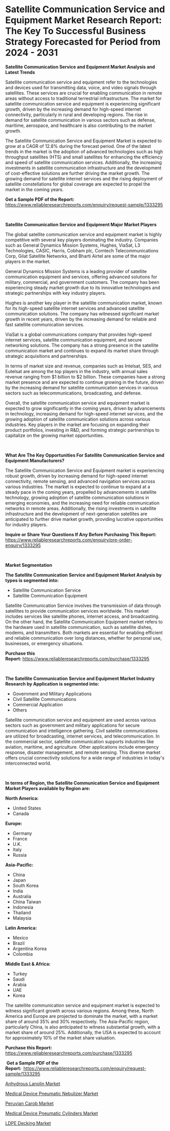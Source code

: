 <p><h1>Satellite Communication Service and Equipment Market Research Report: The Key To Successful Business Strategy Forecasted for Period from 2024 - 2031</h1></p><p><strong>Satellite Communication Service and Equipment Market Analysis and Latest Trends</strong></p>
<p><p>Satellite communication service and equipment refer to the technologies and devices used for transmitting data, voice, and video signals through satellites. These services are crucial for enabling communication in remote areas without access to traditional terrestrial infrastructure. The market for satellite communication service and equipment is experiencing significant growth, driven by the increasing demand for high-speed internet connectivity, particularly in rural and developing regions. The rise in demand for satellite communication in various sectors such as defense, maritime, aerospace, and healthcare is also contributing to the market growth.</p><p>The Satellite Communication Service and Equipment Market is expected to grow at a CAGR of 12.8% during the forecast period. One of the latest trends in the market is the adoption of advanced technologies such as high throughput satellites (HTS) and small satellites for enhancing the efficiency and speed of satellite communication services. Additionally, the increasing investments in satellite communication infrastructure and the development of cost-effective solutions are further driving the market growth. The growing demand for satellite internet services and the rising deployment of satellite constellations for global coverage are expected to propel the market in the coming years.</p></p>
<p><strong>Get a Sample PDF of the Report:&nbsp;</strong> <a href="https://www.reliableresearchreports.com/enquiry/request-sample/1333295">https://www.reliableresearchreports.com/enquiry/request-sample/1333295</a></p>
<p>&nbsp;</p>
<p><strong>Satellite Communication Service and Equipment Major Market Players</strong></p>
<p><p>The global satellite communication service and equipment market is highly competitive with several key players dominating the industry. Companies such as General Dynamics Mission Systems, Hughes, ViaSat, L3 Technologies, CASIC, Harris, Cobham plc, Comtech Telecommunications Corp, Gilat Satellite Networks, and Bharti Airtel are some of the major players in the market.</p><p>General Dynamics Mission Systems is a leading provider of satellite communication equipment and services, offering advanced solutions for military, commercial, and government customers. The company has been experiencing steady market growth due to its innovative technologies and strategic partnerships with key industry players.</p><p>Hughes is another key player in the satellite communication market, known for its high-speed satellite internet services and advanced satellite communication solutions. The company has witnessed significant market growth in recent years, driven by the increasing demand for reliable and fast satellite communication services.</p><p>ViaSat is a global communications company that provides high-speed internet services, satellite communication equipment, and secure networking solutions. The company has a strong presence in the satellite communication market and continues to expand its market share through strategic acquisitions and partnerships.</p><p>In terms of market size and revenue, companies such as Intelsat, SES, and Eutelsat are among the top players in the industry, with annual sales revenue ranging from $1 billion to $2 billion. These companies have a strong market presence and are expected to continue growing in the future, driven by the increasing demand for satellite communication services in various sectors such as telecommunications, broadcasting, and defense.</p><p>Overall, the satellite communication service and equipment market is expected to grow significantly in the coming years, driven by advancements in technology, increasing demand for high-speed internet services, and the growing adoption of satellite communication solutions across various industries. Key players in the market are focusing on expanding their product portfolios, investing in R&D, and forming strategic partnerships to capitalize on the growing market opportunities.</p></p>
<p>&nbsp;</p>
<p><strong>What Are The Key Opportunities For Satellite Communication Service and Equipment Manufacturers?</strong></p>
<p><p>The Satellite Communication Service and Equipment market is experiencing robust growth, driven by increasing demand for high-speed internet connectivity, remote sensing, and advanced navigation services across various industries. The market is expected to continue to expand at a steady pace in the coming years, propelled by advancements in satellite technology, growing adoption of satellite communication solutions in emerging economies, and the increasing need for reliable communication networks in remote areas. Additionally, the rising investments in satellite infrastructure and the development of next-generation satellites are anticipated to further drive market growth, providing lucrative opportunities for industry players.</p></p>
<p><strong>Inquire or Share Your Questions If Any Before Purchasing This Report:</strong> <a href="https://www.reliableresearchreports.com/enquiry/pre-order-enquiry/1333295">https://www.reliableresearchreports.com/enquiry/pre-order-enquiry/1333295</a></p>
<p>&nbsp;</p>
<p><strong>Market Segmentation</strong></p>
<p><strong>The Satellite Communication Service and Equipment Market Analysis by types is segmented into:</strong></p>
<p><ul><li>Satellite Communication Service</li><li>Satellite Communication Equipment</li></ul></p>
<p><p>Satellite Communication Service involves the transmission of data through satellites to provide communication services worldwide. This market includes services like satellite phones, internet access, and broadcasting. On the other hand, the Satellite Communication Equipment market refers to the hardware used in satellite communication, such as satellite dishes, modems, and transmitters. Both markets are essential for enabling efficient and reliable communication over long distances, whether for personal use, businesses, or emergency situations.</p></p>
<p><strong>Purchase this Report:&nbsp;</strong><a href="https://www.reliableresearchreports.com/purchase/1333295">https://www.reliableresearchreports.com/purchase/1333295</a></p>
<p>&nbsp;</p>
<p><strong>The Satellite Communication Service and Equipment Market Industry Research by Application is segmented into:</strong></p>
<p><ul><li>Government and Military Applications</li><li>Civil Satellite Communications</li><li>Commercial Application</li><li>Others</li></ul></p>
<p><p>Satellite communication service and equipment are used across various sectors such as government and military applications for secure communication and intelligence gathering. Civil satellite communications are utilized for broadcasting, internet services, and telecommunication. In the commercial sector, satellite communication supports industries like aviation, maritime, and agriculture. Other applications include emergency response, disaster management, and remote sensing. This diverse market offers crucial connectivity solutions for a wide range of industries in today's interconnected world.</p></p>
<p>&nbsp;</p>
<p><strong>In terms of Region, the Satellite Communication Service and Equipment Market Players available by Region are:</strong></p>
<p>
    <p> <strong> North America: </strong>
        <ul>
            <li>United States</li>
            <li>Canada</li>
        </ul>
        </p> 
    <p> <strong> Europe: </strong>
        <ul>
            <li>Germany</li>
            <li>France</li>
            <li>U.K.</li>
            <li>Italy</li>
            <li>Russia</li>
        </ul>
        </p> 
    <p> <strong> Asia-Pacific: </strong>
        <ul>
            <li>China</li>
            <li>Japan</li>
            <li>South Korea</li>
            <li>India</li>
            <li>Australia</li>
            <li>China Taiwan</li>
            <li>Indonesia</li>
            <li>Thailand</li>
            <li>Malaysia</li>
        </ul>
        </p> 
    <p> <strong> Latin America: </strong>
        <ul>
            <li>Mexico</li>
            <li>Brazil</li>
            <li>Argentina Korea</li>
            <li>Colombia</li>
        </ul>
        </p> 
    <p> <strong> Middle East & Africa: </strong>
        <ul>
            <li>Turkey</li>
            <li>Saudi</li>
            <li>Arabia</li>
            <li>UAE</li>
            <li>Korea</li>
        </ul>
    </p>
    </p>
<p><p>The satellite communication service and equipment market is expected to witness significant growth across various regions. Among these, North America and Europe are projected to dominate the market, with a market share of around 35% and 30% respectively. The Asia-Pacific region, particularly China, is also anticipated to witness substantial growth, with a market share of around 25%. Additionally, the USA is expected to account for approximately 10% of the market share valuation.</p></p>
<p><strong>Purchase this Report: </strong><a href="https://www.reliableresearchreports.com/purchase/1333295">https://www.reliableresearchreports.com/purchase/1333295</a></p>
<p>&nbsp;<strong>Get a Sample PDF of the Report:&nbsp;&nbsp;</strong><a href="https://www.reliableresearchreports.com/enquiry/request-sample/1333295">https://www.reliableresearchreports.com/enquiry/request-sample/1333295</a></p>
<p><strong></strong></p>
<p><p><a href="https://medium.com/p/d91bff66772c/edit">Anhydrous Lanolin Market</a></p><p><a href="https://github.com/sonuprakash1/Market-Research-Report-List-1/blob/main/medical-device-pneumatic-nebulizer-market.md">Medical Device Pneumatic Nebulizer Market</a></p><p><a href="https://medium.com/p/f4807dda5e0b/edit">Peruvian Carob Market</a></p><p><a href="https://github.com/jhcraigie/Market-Research-Report-List-2/blob/main/medical-device-pneumatic-cylinders-market.md">Medical Device Pneumatic Cylinders Market</a></p><p><a href="https://issuu.com/reportprime-2/docs/ldpe-decking-market-size-2030.pptx">LDPE Decking Market</a></p></p>